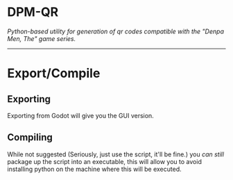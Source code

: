 # DPM-QR

_Python-based utility for generation of qr codes compatible with the "Denpa Men, The" game series._

--------------------------------------------------------------------------------

# Export/Compile

## Exporting

Exporting from Godot will give you the GUI version.

## Compiling

While not suggested (Seriously, just use the script, it'll be fine.) you _can still_ package up the script into an executable, this will allow you to avoid installing python on the machine where this will be executed.
